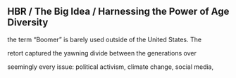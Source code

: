 ## HBR / The Big Idea / Harnessing the Power of Age Diversity

the term “Boomer” is barely used outside of the United States. The

retort captured the yawning divide between the generations over

seemingly every issue: political activism, climate change, social media,